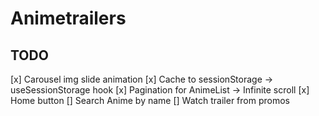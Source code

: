 # Animetrailers

## TODO

[x] Carousel img slide animation
[x] Cache to sessionStorage -> useSessionStorage hook
[x] Pagination for AnimeList -> Infinite scroll
[x] Home button
[] Search Anime by name
[] Watch trailer from promos
